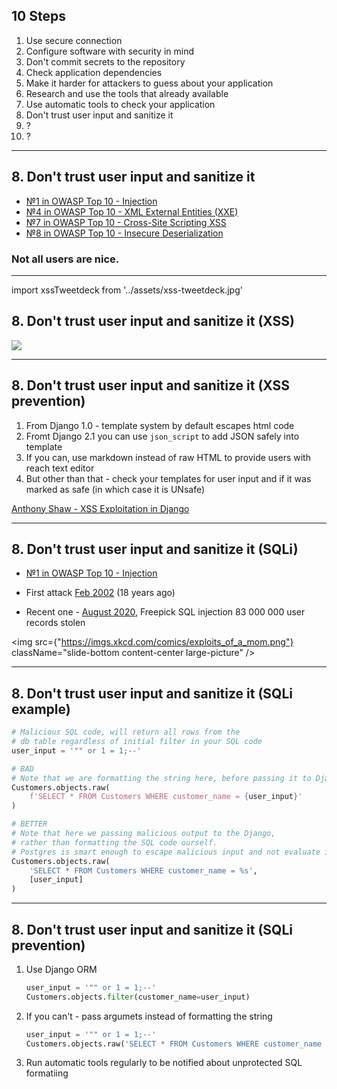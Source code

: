 <!-- classes: ten-steps -->

## 10 Steps

<ol>
    <li>Use secure connection</li>
    <li>Configure software with security in mind</li>
    <li>Don't commit secrets to the repository</li>
    <li>Check application dependencies</li>
    <li>Make it harder for attackers to guess about your application</li>
    <li>Research and use the tools that already available</li>
    <li>Use automatic tools to check your application</li>
    <li className="active">Don't trust user input and sanitize it</li>
    <li>?</li>
    <li>?</li>
</ol>

---

<!-- sectionTitle: User Input -->

## 8. Don't trust user input and sanitize it

- [№1 in OWASP Top 10 - Injection](https://owasp.org/www-project-top-ten/OWASP_Top_Ten_2017/Top_10-2017_A1-Injection)
- [№4 in OWASP Top 10 - XML External Entities (XXE)](https://owasp.org/www-project-top-ten/OWASP_Top_Ten_2017/Top_10-2017_A4-XML_External_Entities_(XXE))
- [№7 in OWASP Top 10 - Cross-Site Scripting XSS](https://owasp.org/www-project-top-ten/OWASP_Top_Ten_2017/Top_10-2017_A7-Cross-Site_Scripting_(XSS))
- [№8 in OWASP Top 10 - Insecure Deserialization](https://owasp.org/www-project-top-ten/OWASP_Top_Ten_2017/Top_10-2017_A8-Insecure_Deserialization)

### Not all users are nice.

<!-- note
User input can take many forms
- A comment form under the blog post
- A user profile image that user uploads themself
- An XML file that user to upload some data

But what is common theme - is that not all users are nice, and they will not do what they "suppose"
to do with your application.

**NEXT**: So - 2 most common attacks Cross-site scripting and SQL injection
-->

---

import xssTweetdeck from '../assets/xss-tweetdeck.jpg'

## 8. Don't trust user input and sanitize it (XSS)

<img src={xssTweetdeck} className="slide-bottom content-center" />

<!-- note

So the story goes that there is a popular at that time application Tweetdeck, that many people
and celebrities used to manage multiple twitter accounts. And one day one smart person tried to
post a tweet with javascript code inside. And it worked. After that if you saw that tweet and hit
like or retweet you would be greet with an alert - hey there is a XSS vulnerability in Tweetdeck.
Luckily it was not a malicious user otherwise cosiquences would be far more dangerous.

In the essence cross site scripting related to unsanitized user input on the client side of the
application. Most of the time this attack is most powerful when the code that one user submitted
application rendered is visible to other users.
Typical XSS attacks include session stealing, account takeower, key logging.
-->

---

## 8. Don't trust user input and sanitize it (XSS prevention)

1. From Django 1.0 - template system by default escapes html code
1. Fromt Django 2.1 you can use `json_script` to add JSON safely into template
1. If you can, use markdown instead of raw HTML to provide users with reach text editor
1. But other than that - check your templates for user input and if it was marked as safe (in which case it is UNsafe)

<footer className="content-right">
    <a href="https://tonybaloney.github.io/posts/xss-exploitation-in-django.html">Anthony Shaw - XSS Exploitation in Django</a>
</footer>

<!-- note

Here are some of the things that you can do, to prevent the XSS attack in Django application.

And a super cool in-depth article by Anthony Shaw about XSS in Django and btw he is an author of this
Pycharm security plugin.

SHOULD SKIP?
May 2020, XSS in Log-in with facebook button
https://wiraltech.com/xss-vulnerability-in-login-with-facebook-button-pays-usd20000-bounty/

**NEXT**: So this was about a user input displayed on client side
and now let's look at more dangerous server side unsanitized user input
-->

---

## 8. Don't trust user input and sanitize it (SQLi)
- [№1 in OWASP Top 10 - Injection](https://owasp.org/www-project-top-ten/OWASP_Top_Ten_2017/Top_10-2017_A1-Injection)

- First attack [Feb 2002](https://www.securityfocus.com/news/346) (18 years ago)
- Recent one - [August 2020](https://www.bleepingcomputer.com/news/security/freepik-data-breach-hackers-stole-83m-records-via-sql-injection/
), Freepick SQL injection 83 000 000 user records stolen

<img src={"https://imgs.xkcd.com/comics/exploits_of_a_mom.png"} className="slide-bottom content-center large-picture" />

<!-- note

SQL injection. This is a number 1 in OWASP top 10, most popular and most dangerous attack.
The threat is that user with malicious intent can provide a harmful input to the server,
and server will execute the code on the Database level.
Any user can read/change sensible data in the database. And even though this attack is known for
almost **20** years

And a classical XKCD comics about it

In this example we are looking into SQL injection, but it can be URL paramethers, request
headers, cookies, JSON, XML data inputs.

**NEXT**: Ok, this is a scare and old attack vector, what can we do about it?
-->

---

## 8. Don't trust user input and sanitize it (SQLi example)

```python
# Malicious SQL code, will return all rows from the
# db table regardless of initial filter in your SQL code
user_input = '"" or 1 = 1;--'

# BAD
# Note that we are formatting the string here, before passing it to Django
Customers.objects.raw(
    f'SELECT * FROM Customers WHERE customer_name = {user_input}'
)

# BETTER
# Note that here we passing malicious output to the Django,
# rather than formatting the SQL code ourself.
# Postgres is smart enough to escape malicious input and not evaluate it.
Customers.objects.raw(
    'SELECT * FROM Customers WHERE customer_name = %s',
    [user_input]
)
```

---

## 8. Don't trust user input and sanitize it (SQLi prevention)

1. Use Django ORM
    ```python
    user_input = '"" or 1 = 1;--'
    Customers.objects.filter(customer_name=user_input)
    ```
1. If you can't - pass argumets instead of formatting the string
    ```python
    user_input = '"" or 1 = 1;--'
    Customers.objects.raw('SELECT * FROM Customers WHERE customer_name = %s', [user_input])
    ```
1. Run automatic tools regularly to be notified about unprotected SQL formatiing

<!-- note

Django ORM is your security blanket here, it will sanitize the user input for you.
However if you provided it with SQL query with user input already there,
there is not much Django can do about it.

Using Django ORM might not be possible in some situations - for example
legacy code with huge 200 lines SQL statement that nobody understands anymore
and it was not updated for 5 years.
In this case it is totally fine to pass user input as paramethers,
that way it also will be sanitized and escaped by Django and the database.

**Next**: Brave yourself, 2 more steps and we are nearly at the end of the talk,
 going into I would say creative topics
-->